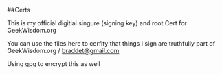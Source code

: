 ##Certs

This is my official digitial singure (signing key) and root Cert for GeekWisdom.org

You can use the files here to cerfity that things I sign are truthfully part of GeekWisdom.org / braddet@gmail.com

Using gpg to encrypt this as well


